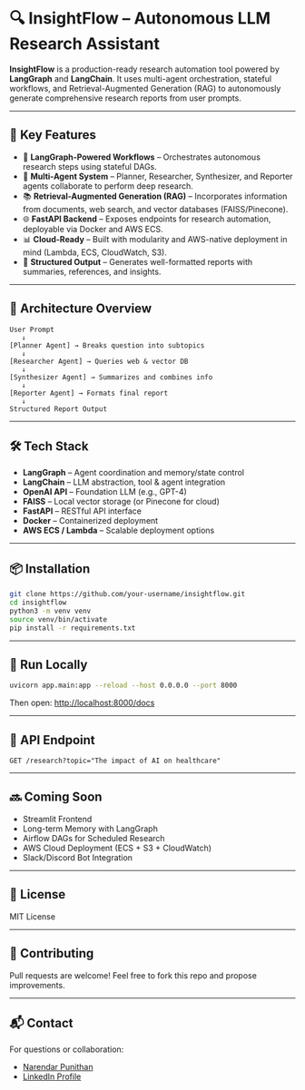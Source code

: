 # 🔍 InsightFlow – Autonomous LLM Research Assistant

**InsightFlow** is a production-ready research automation tool powered by **LangGraph** and **LangChain**. It uses multi-agent orchestration, stateful workflows, and Retrieval-Augmented Generation (RAG) to autonomously generate comprehensive research reports from user prompts.

---

## 🧠 Key Features

- 🔁 **LangGraph-Powered Workflows** – Orchestrates autonomous research steps using stateful DAGs.
- 🤖 **Multi-Agent System** – Planner, Researcher, Synthesizer, and Reporter agents collaborate to perform deep research.
- 📚 **Retrieval-Augmented Generation (RAG)** – Incorporates information from documents, web search, and vector databases (FAISS/Pinecone).
- 🌐 **FastAPI Backend** – Exposes endpoints for research automation, deployable via Docker and AWS ECS.
- 📊 **Cloud-Ready** – Built with modularity and AWS-native deployment in mind (Lambda, ECS, CloudWatch, S3).
- 🧾 **Structured Output** – Generates well-formatted reports with summaries, references, and insights.

---

## 🚀 Architecture Overview

```
User Prompt
   ↓
[Planner Agent] → Breaks question into subtopics
   ↓
[Researcher Agent] → Queries web & vector DB
   ↓
[Synthesizer Agent] → Summarizes and combines info
   ↓
[Reporter Agent] → Formats final report
   ↓
Structured Report Output
```

---

## 🛠️ Tech Stack

- **LangGraph** – Agent coordination and memory/state control
- **LangChain** – LLM abstraction, tool & agent integration
- **OpenAI API** – Foundation LLM (e.g., GPT-4)
- **FAISS** – Local vector storage (or Pinecone for cloud)
- **FastAPI** – RESTful API interface
- **Docker** – Containerized deployment
- **AWS ECS / Lambda** – Scalable deployment options

---

## 📦 Installation

```bash
git clone https://github.com/your-username/insightflow.git
cd insightflow
python3 -m venv venv
source venv/bin/activate
pip install -r requirements.txt
```

---

## 🧪 Run Locally

```bash
uvicorn app.main:app --reload --host 0.0.0.0 --port 8000
```

Then open: [http://localhost:8000/docs](http://localhost:8000/docs)

---

## 🧰 API Endpoint

```http
GET /research?topic="The impact of AI on healthcare"
```

---

## 🔜 Coming Soon

- Streamlit Frontend
- Long-term Memory with LangGraph
- Airflow DAGs for Scheduled Research
- AWS Cloud Deployment (ECS + S3 + CloudWatch)
- Slack/Discord Bot Integration

---

## 📄 License

MIT License

---

## 🤝 Contributing

Pull requests are welcome! Feel free to fork this repo and propose improvements.

---

## 📬 Contact

For questions or collaboration:
- [Narendar Punithan](akashnarendar2013@gmail.com)
- [LinkedIn Profile](https://www.linkedin.com/in/narendar-punithan-758658126/)
